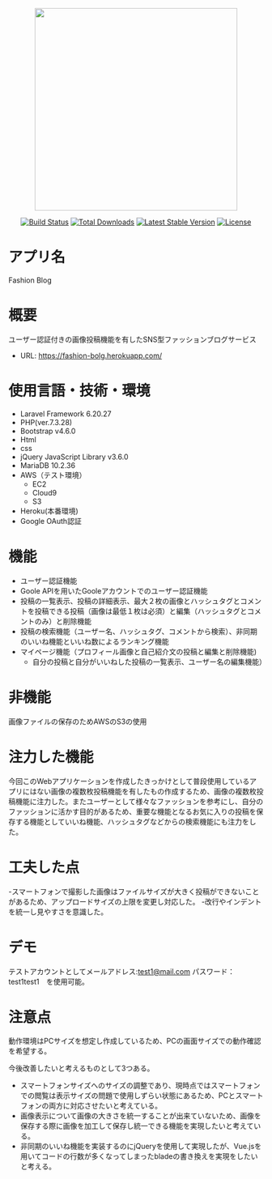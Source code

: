 <p align="center"><a href="https://laravel.com" target="_blank"><img src="https://raw.githubusercontent.com/laravel/art/master/logo-lockup/5%20SVG/2%20CMYK/1%20Full%20Color/laravel-logolockup-cmyk-red.svg" width="400"></a></p>

<p align="center">
<a href="https://travis-ci.org/laravel/framework"><img src="https://travis-ci.org/laravel/framework.svg" alt="Build Status"></a>
<a href="https://packagist.org/packages/laravel/framework"><img src="https://poser.pugx.org/laravel/framework/d/total.svg" alt="Total Downloads"></a>
<a href="https://packagist.org/packages/laravel/framework"><img src="https://poser.pugx.org/laravel/framework/v/stable.svg" alt="Latest Stable Version"></a>
<a href="https://packagist.org/packages/laravel/framework"><img src="https://poser.pugx.org/laravel/framework/license.svg" alt="License"></a>
</p>


# アプリ名
Fashion Blog
# 概要
ユーザー認証付きの画像投稿機能を有したSNS型ファッションブログサービス
- URL: https://fashion-bolg.herokuapp.com/
# 使用言語・技術・環境
- Laravel Framework 6.20.27
- PHP(ver.7.3.28)
- Bootstrap v4.6.0 
- Html
- css
- jQuery JavaScript Library v3.6.0
- MariaDB 10.2.36
- AWS（テスト環境）
    - EC2
    - Cloud9
    - S3 
- Heroku(本番環境)
- Google OAuth認証
# 機能
- ユーザー認証機能
- Goole APIを用いたGooleアカウントでのユーザー認証機能
- 投稿の一覧表示、投稿の詳細表示、最大２枚の画像とハッシュタグとコメントを投稿できる投稿（画像は最低１枚は必須）と編集（ハッシュタグとコメントのみ）と削除機能
- 投稿の検索機能（ユーザー名、ハッシュタグ、コメントから検索）、非同期のいいね機能といいね数によるランキング機能
- マイページ機能（プロフィール画像と自己紹介文の投稿と編集と削除機能)
    - 自分の投稿と自分がいいねした投稿の一覧表示、ユーザー名の編集機能）
# 非機能
画像ファイルの保存のためAWSのS3の使用
# 注力した機能
今回このWebアプリケーションを作成したきっかけとして普段使用しているアプリにはない画像の複数枚投稿機能を有したもの作成するため、画像の複数枚投稿機能に注力した。またユーザーとして様々なファッションを参考にし、自分のファッションに活かす目的があるため、重要な機能となるお気に入りの投稿を保存する機能としていいね機能、ハッシュタグなどからの検索機能にも注力をした。
# 工夫した点
-スマートフォンで撮影した画像はファイルサイズが大きく投稿ができないことがあるため、アップロードサイズの上限を変更し対応した。
-改行やインデントを統一し見やすさを意識した。
# デモ
テストアカウントとしてメールアドレス:test1@mail.com パスワード：test1test1　を使用可能。

# 注意点
動作環境はPCサイズを想定し作成しているため、PCの画面サイズでの動作確認を希望する。

今後改善したいと考えるものとして3つある。
- スマートフォンサイズへのサイズの調整であり、現時点ではスマートフォンでの閲覧は表示サイズの問題で使用しずらい状態にあるため、PCとスマートフォンの両方に対応させたいと考えている。
- 画像表示について画像の大きさを統一することが出来ていないため、画像を保存する際に画像を加工して保存し統一できる機能を実現したいと考えている。
- 非同期のいいね機能を実装するのにjQueryを使用して実現したが、Vue.jsを用いてコードの行数が多くなってしまったbladeの書き換えを実現をしたいと考える。



